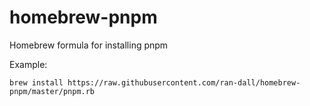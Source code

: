 # homebrew-pnpm
Homebrew formula for installing pnpm

Example:

```
brew install https://raw.githubusercontent.com/ran-dall/homebrew-pnpm/master/pnpm.rb
```